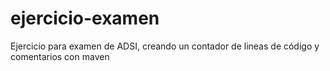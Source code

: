 # ejercicio-examen
Ejercicio para examen de ADSI, creando un contador de lineas de código y comentarios con maven
